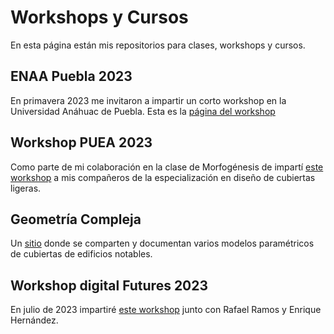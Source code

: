 # Workshops y Cursos 
En esta página están mis repositorios para clases, workshops y cursos.

## ENAA Puebla 2023 
En primavera 2023 me invitaron a impartir un corto workshop en la Universidad Anáhuac de Puebla. Esta es la [página del workshop](./ENAA.md)

## Workshop PUEA 2023 
Como parte de mi colaboración en la clase de Morfogénesis de impartí [este workshop](./PUEA2023.md) a mis compañeros de la especialización en diseño de cubiertas ligeras. 

## Geometría Compleja
Un [sitio](https://rshiordia.github.io/Complex-Geometry) donde se comparten y documentan varios modelos paramétricos de cubiertas de edificios notables. 

## Workshop digital Futures 2023
En julio de 2023 impartiré [este workshop](https://rshiordia.github.io/DF2023/) junto con Rafael Ramos y Enrique Hernández.
